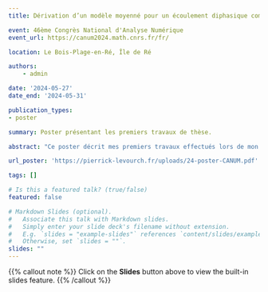 ```yaml
---
title: Dérivation d’un modèle moyenné pour un écoulement diphasique compressible stratifié

event: 46ème Congrès National d'Analyse Numérique
event_url: https://canum2024.math.cnrs.fr/fr/

location: Le Bois-Plage-en-Ré, Île de Ré

authors:
    - admin

date: '2024-05-27'
date_end: '2024-05-31'

publication_types:
- poster

summary: Poster présentant les premiers travaux de thèse.

abstract: "Ce poster décrit mes premiers travaux effectués lors de mon stage de M2 et les premiers mois de ma thèse. Il présente une dérivation formelle d'un modèle moyenné à partir de Navier-Stokes compressible barotrope pour un écoulement bicouche, ainsi qu'un début de travail d'analyse de convergence des solutions des équations de Navier-Stokes pour cette configuration vers les solutions du modèle exhibé."

url_poster: 'https://pierrick-levourch.fr/uploads/24-poster-CANUM.pdf'

tags: []

# Is this a featured talk? (true/false)
featured: false

# Markdown Slides (optional).
#   Associate this talk with Markdown slides.
#   Simply enter your slide deck's filename without extension.
#   E.g. `slides = "example-slides"` references `content/slides/example-slides.md`.
#   Otherwise, set `slides = ""`.
slides: ""
---
```

{{% callout note %}}
Click on the **Slides** button above to view the built-in slides feature.
{{% /callout %}}

